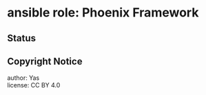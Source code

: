 ansible role: Phoenix Framework
===============================
Status
------
Copyright Notice
----------------
author: Yas  
license: CC BY 4.0